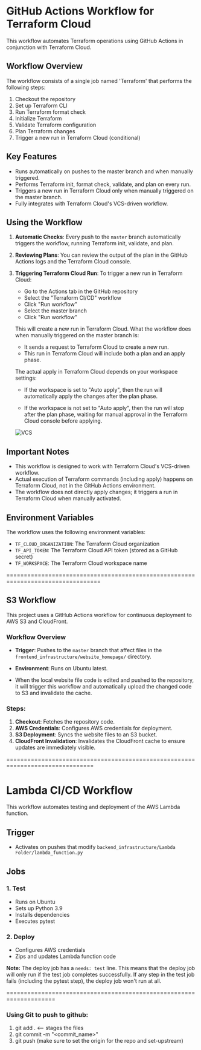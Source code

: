 # GitHub Actions Workflow for Terraform Cloud

This workflow automates Terraform operations using GitHub Actions in conjunction with Terraform Cloud.

## Workflow Overview

The workflow consists of a single job named 'Terraform' that performs the following steps:

1. Checkout the repository
2. Set up Terraform CLI
3. Run Terraform format check
4. Initialize Terraform
5. Validate Terraform configuration
6. Plan Terraform changes
7. Trigger a new run in Terraform Cloud (conditional)

## Key Features

- Runs automatically on pushes to the master branch and when manually triggered.
- Performs Terraform init, format check, validate, and plan on every run.
- Triggers a new run in Terraform Cloud only when manually triggered on the master branch.
- Fully integrates with Terraform Cloud's VCS-driven workflow.

## Using the Workflow

1. **Automatic Checks**: 
   Every push to the `master` branch automatically triggers the workflow, running Terraform init, validate, and plan.

2. **Reviewing Plans**:
   You can review the output of the plan in the GitHub Actions logs and the Terraform Cloud console.

3. **Triggering Terraform Cloud Run**:
   To trigger a new run in Terraform Cloud:
   - Go to the Actions tab in the GitHub repository
   - Select the "Terraform CI/CD" workflow
   - Click "Run workflow"
   - Select the master branch
   - Click "Run workflow"

   This will create a new run in Terraform Cloud. What the workflow does when manually triggered on the master branch is:

   - It sends a request to Terraform Cloud to create a new run.
   - This run in Terraform Cloud will include both a plan and an apply phase.

   The actual apply in Terraform Cloud depends on your workspace settings:

   - If the  workspace is set to "Auto apply", then the run will automatically apply the changes after the plan phase.

   - If the workspace is not set to "Auto apply", then the run will stop after the plan phase, waiting for manual approval in the Terraform Cloud console before applying.

   ![VCS](https://github.com/Princeton45/DevOps-Cloud-Resume-Challenge/blob/master/.github/workflows/images/VCS.PNG)


## Important Notes

- This workflow is designed to work with Terraform Cloud's VCS-driven workflow.
- Actual execution of Terraform commands (including apply) happens on Terraform Cloud, not in the GitHub Actions environment.
- The workflow does not directly apply changes; it triggers a run in Terraform Cloud when manually activated.

## Environment Variables

The workflow uses the following environment variables:

- `TF_CLOUD_ORGANIZATION`: The Terraform Cloud organization
- `TF_API_TOKEN`: The Terraform Cloud API token (stored as a GitHub secret)
- `TF_WORKSPACE`: The Terraform Cloud workspace name


=================================================================================

## S3 Workflow

This project uses a GitHub Actions workflow for continuous deployment to AWS S3 and CloudFront.

### Workflow Overview

- **Trigger**: Pushes to the `master` branch that affect files in the `frontend_infrastructure/website_homepage/` directory.
- **Environment**: Runs on Ubuntu latest.

- When the local website file code is edited and pushed to the repository, it will trigger this workflow and automatically upload the changed code to S3 and invalidate the cache.

### Steps:

1. **Checkout**: Fetches the repository code.
2. **AWS Credentials**: Configures AWS credentials for deployment.
3. **S3 Deployment**: Syncs the website files to an S3 bucket.
4. **CloudFront Invalidation**: Invalidates the CloudFront cache to ensure updates are immediately visible.

===============================================================================

# Lambda CI/CD Workflow

This workflow automates testing and deployment of the AWS Lambda function.

## Trigger
- Activates on pushes that modify `backend_infrastructure/Lambda Folder/lambda_function.py`

## Jobs

### 1. Test
- Runs on Ubuntu
- Sets up Python 3.9
- Installs dependencies
- Executes pytest

### 2. Deploy
- Configures AWS credentials
- Zips and updates Lambda function code

**Note:** The deploy job has a `needs: test` line. This means that the deploy job will only run if the test job completes successfully. If any step in the test job fails (including the pytest step), the deploy job won't run at all.

====================================================================

### Using Git to push to github:
1. git add . <-- stages the files
2. git commit -m "<commit_name>"
3. git push (make sure to set the origin for the repo and set-upstream)
